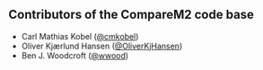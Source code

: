 ## Contributors of the CompareM2 code base
  - Carl Mathias Kobel ([@cmkobel](https://github.com/cmkobel/))
  - Oliver Kjærlund Hansen ([@OliverKjHansen](https://github.com/OliverKjHansen))
  - Ben J. Woodcroft ([@wwood](https://github.com/wwood/))
